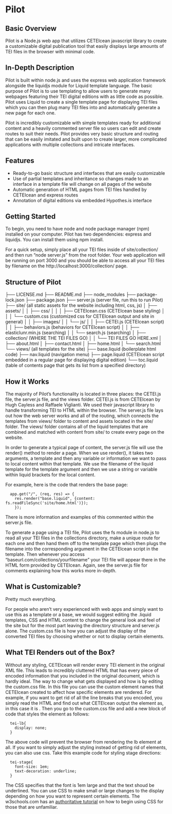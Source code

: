 # Pilot

## Basic Overview
Pilot is a Node.js web app that utilizes CETEIcean javascript library to create a customizable digital publication tool that easily displays large amounts of TEI files in the browser with minimal code.

## In-Depth Description
Pilot is built within node.js and uses the express web application framework alongside the liquidjs module for Liquid template language. The basic purpose of Pilot is to use templating to allow users to generate many webpages featuring their TEI digital editions with as little code as possible. Pilot uses Liquid to create a single template page for displaying TEI files which you can then plug many TEI files into and automatically generate a new page for each one.

Pilot is incredibly customizable with simple templates ready for additional content and a heavily commented server file so users can edit and create routes to suit their needs. Pilot provides very basic structure and routing that can be easily imitated and built upon to create larger, more complicated applications with multiple collections and intricate interfaces.

## Features
* Ready-to-go basic structure and interfaces that are easily customizable
* Use of partial templates and inheritance so changes made to an interface in a template file will change on all pages of the website
* Automatic generation of HTML pages from TEI files handled by CETEIcean and express routes
* Annotation of digital editions via embedded Hypothes.is interface

## Getting Started
To begin, you need to have node and node package manager (npm) installed on your computer. Pilot has two dependencies: express and liquidjs. You can install them using npm install.

For a quick setup, simply place all your TEI files inside of site/collection/ and then run “node server.js” from the root folder. Your web application will be running on port 3000 and you should be able to access all your TEI files by filename on the http://localhost:3000/collection/ page.

## Structure of Pilot

├── LICENSE.md
├── README.md
├── node_modules
├── package-lock.json
├── package.json
├── server.js (server file, run this to run Pilot)
├── site/ (all static assets for the website including html, css, js)
│   ├── assets/
│   │   ├── css/
│   │   │   ├── CETEIcean.css (CETEIcean base styling)
│   │   │   └── custom.css (customized css for CETEIcean output and site in general)
│   │   ├── images/
│   │   └── js/
│   │       ├── CETEI.js (CETEIcean script)
│   │       ├── behaviors.js (behaviors for CETEIcean script)
│   │       ├── elasticlunr.min.js (searching)
│   │       └── search.js (searching)
│   ├── collection/ (WHERE THE TEI FILES GO)
│   │  └── TEI FILES GO HERE.xml
│   ├── about.html
│   ├── contact.html
│   ├── home.html
│   └── search.html
└── views/ (all templates for the site)
    ├── base.liquid (boilerplate html code)
    ├── nav.liquid (navigation menu)
    ├── page.liquid (CETEIcean script embedded in a regular page for displaying digital edition)
    └── toc.liquid (table of contents page that gets its list from a specified directory)

## How it Works

The majority of Pilot’s functionality is located in three places: the CETEI.js file, the server.js file, and the views folder. CETEI.js is from CETEIcean by Hugh Cayless and Raffaele Viglianti. We used their javascript library to handle transforming TEI to HTML within the browser. The server.js file lays out how the web server works and all of the routing, which connects the templates from views/ folder to content and assets located in the site/ folder. The views/ folder contains all of the liquid templates that are combined and matched with content from site/ to create every page on the website.

In order to generate a typical page of content, the server.js file will use the render() method to render a page. When we use render(), it takes two arguments, a template and then any variable or information we want to pass to local content within that template. We use the filename of the liquid template for the template argument and then we use a string or variable within liquid brackets for the local content.

For example, here is the code that renders the base page:
```
  app.get("/", (req, res) => {
    res.render("base.liquid", {content: fs.readFileSync('site/home.html')});
    });
```
There is more information and examples of this commented within the server.js file.

To generate a page using a TEI file, Pilot uses the fs module in node.js to read all your TEI files in the collections directory, make a unique route for each one and then hand them off to the template page which then plugs the filename into the corresponding argument in the CETEIcean script in the template. Then whenever you access “baseurl.com/collections/yourfilename” your TEI file will appear there in the HTML form provided by CETEIcean. Again, see the server.js file for comments explaining how this works more in-depth.

## What is Customizable?

Pretty much everything.

For people who aren’t very experienced with web apps and simply want to use this as a template or a base, we would suggest editing the .liquid templates, CSS and HTML content to change the general look and feel of the site but for the most part leaving the directory structure and server.js alone. The custom.css file is how you can adjust the display of the converted TEI files by choosing whether or not to display certain elements.

## What TEI Renders out of the Box?

Without any styling, CETEIcean will render every TEI element in the original XML file. This leads to incredibly cluttered HTML that has every piece of encoded information that you included in the original document, which is hardly ideal. The way to change what gets displayed and how is by editing the custom.css file. In this file you can use the custom element names that CETEIcean created to affect how specific elements are rendered. For example, if you want to get rid of all the line breaks that you encoded, you simply read the HTML and find out what CETEIcean output the <lb> element as, in this case it is <tei-lb>. Then you go to the custom.css file and add a new block of code that styles the <tei-lb> element as follows:
```
  tei-lb{
    display: none;
  }
```
The above code will prevent the browser from rendering the lb element at all. If you want to simply adjust the styling instead of getting rid of elements, you can also use css. Take this example code for styling stage  directions:
```
  tei-stage{
    font-size: 1em;
    text-decoration: underline;
  }
```
The CSS specifies that the font is 1em large and that the text shoud be underlined. You can use CSS to make small or large changes to the display depending on how you want to represent certain elements. The w3schools.com has an [authoritative tutorial](https://www.w3schools.com/css/default.asp) on how to begin using CSS for those that are unfamiliar.
